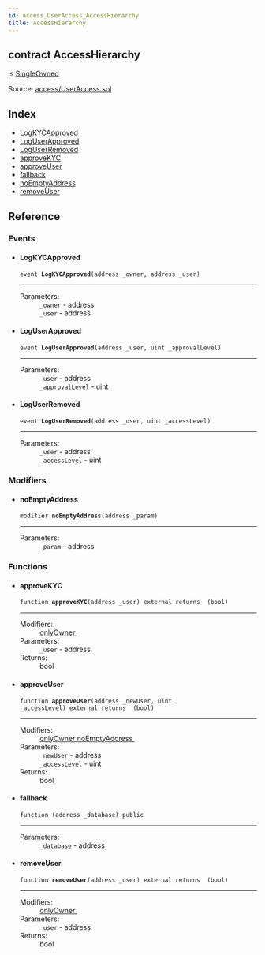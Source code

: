 ```yaml
---
id: access_UserAccess_AccessHierarchy
title: AccessHierarchy
---
```


<div class="contract-doc"><div class="contract"><h2 class="contract-header"><span class="contract-kind">contract</span> AccessHierarchy</h2><p class="base-contracts"><span>is</span> <a href="ownership_SingleOwned.html">SingleOwned</a></p><div class="source">Source: <a href="https://github.com/MyBitFoundation/MyBit-Network.tech//blob/v0.0.0/contracts/access/UserAccess.sol" target="_blank">access/UserAccess.sol</a></div></div><div class="index"><h2>Index</h2><ul><li><a href="access_UserAccess_AccessHierarchy.html#LogKYCApproved">LogKYCApproved</a></li><li><a href="access_UserAccess_AccessHierarchy.html#LogUserApproved">LogUserApproved</a></li><li><a href="access_UserAccess_AccessHierarchy.html#LogUserRemoved">LogUserRemoved</a></li><li><a href="access_UserAccess_AccessHierarchy.html#approveKYC">approveKYC</a></li><li><a href="access_UserAccess_AccessHierarchy.html#approveUser">approveUser</a></li><li><a href="access_UserAccess_AccessHierarchy.html#">fallback</a></li><li><a href="access_UserAccess_AccessHierarchy.html#noEmptyAddress">noEmptyAddress</a></li><li><a href="access_UserAccess_AccessHierarchy.html#removeUser">removeUser</a></li></ul></div><div class="reference"><h2>Reference</h2><div class="events"><h3>Events</h3><ul><li><div class="item event"><span id="LogKYCApproved" class="anchor-marker"></span><h4 class="name">LogKYCApproved</h4><div class="body"><code class="signature">event <strong>LogKYCApproved</strong><span>(address _owner, address _user) </span></code><hr/><dl><dt><span class="label-parameters">Parameters:</span></dt><dd><div><code>_owner</code> - address</div><div><code>_user</code> - address</div></dd></dl></div></div></li><li><div class="item event"><span id="LogUserApproved" class="anchor-marker"></span><h4 class="name">LogUserApproved</h4><div class="body"><code class="signature">event <strong>LogUserApproved</strong><span>(address _user, uint _approvalLevel) </span></code><hr/><dl><dt><span class="label-parameters">Parameters:</span></dt><dd><div><code>_user</code> - address</div><div><code>_approvalLevel</code> - uint</div></dd></dl></div></div></li><li><div class="item event"><span id="LogUserRemoved" class="anchor-marker"></span><h4 class="name">LogUserRemoved</h4><div class="body"><code class="signature">event <strong>LogUserRemoved</strong><span>(address _user, uint _accessLevel) </span></code><hr/><dl><dt><span class="label-parameters">Parameters:</span></dt><dd><div><code>_user</code> - address</div><div><code>_accessLevel</code> - uint</div></dd></dl></div></div></li></ul></div><div class="modifiers"><h3>Modifiers</h3><ul><li><div class="item modifier"><span id="noEmptyAddress" class="anchor-marker"></span><h4 class="name">noEmptyAddress</h4><div class="body"><code class="signature">modifier <strong>noEmptyAddress</strong><span>(address _param) </span></code><hr/><dl><dt><span class="label-parameters">Parameters:</span></dt><dd><div><code>_param</code> - address</div></dd></dl></div></div></li></ul></div><div class="functions"><h3>Functions</h3><ul><li><div class="item function"><span id="approveKYC" class="anchor-marker"></span><h4 class="name">approveKYC</h4><div class="body"><code class="signature">function <strong>approveKYC</strong><span>(address _user) </span><span>external </span><span>returns  (bool) </span></code><hr/><dl><dt><span class="label-modifiers">Modifiers:</span></dt><dd><a href="ownership_SingleOwned.html#onlyOwner">onlyOwner </a></dd><dt><span class="label-parameters">Parameters:</span></dt><dd><div><code>_user</code> - address</div></dd><dt><span class="label-return">Returns:</span></dt><dd>bool</dd></dl></div></div></li><li><div class="item function"><span id="approveUser" class="anchor-marker"></span><h4 class="name">approveUser</h4><div class="body"><code class="signature">function <strong>approveUser</strong><span>(address _newUser, uint _accessLevel) </span><span>external </span><span>returns  (bool) </span></code><hr/><dl><dt><span class="label-modifiers">Modifiers:</span></dt><dd><a href="ownership_SingleOwned.html#onlyOwner">onlyOwner </a><a href="access_UserAccess_AccessHierarchy.html#noEmptyAddress">noEmptyAddress </a></dd><dt><span class="label-parameters">Parameters:</span></dt><dd><div><code>_newUser</code> - address</div><div><code>_accessLevel</code> - uint</div></dd><dt><span class="label-return">Returns:</span></dt><dd>bool</dd></dl></div></div></li><li><div class="item function"><span id="fallback" class="anchor-marker"></span><h4 class="name">fallback</h4><div class="body"><code class="signature">function <strong></strong><span>(address _database) </span><span>public </span></code><hr/><dl><dt><span class="label-parameters">Parameters:</span></dt><dd><div><code>_database</code> - address</div></dd></dl></div></div></li><li><div class="item function"><span id="removeUser" class="anchor-marker"></span><h4 class="name">removeUser</h4><div class="body"><code class="signature">function <strong>removeUser</strong><span>(address _user) </span><span>external </span><span>returns  (bool) </span></code><hr/><dl><dt><span class="label-modifiers">Modifiers:</span></dt><dd><a href="ownership_SingleOwned.html#onlyOwner">onlyOwner </a></dd><dt><span class="label-parameters">Parameters:</span></dt><dd><div><code>_user</code> - address</div></dd><dt><span class="label-return">Returns:</span></dt><dd>bool</dd></dl></div></div></li></ul></div></div></div>
